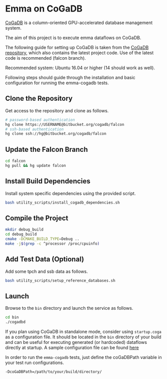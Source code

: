 # Emma on CoGaDB

[CoGaDB](http://cogadb.dfki.de/) is a column-oriented GPU-accelerated database management system.

The aim of this project is to execute emma dataflows on CoGaDB.

The following guide for setting up CoGaDB is taken from the [CoGaDB repository](https://bitbucket.org/cogadb/falcon/), which also contains the latest project code.
Use of the latest code is recommended (falcon branch).

Recommended system: Ubuntu 16.04 or higher (14 should work as well).

Following steps should guide through the installation and basic configuration for running the emma-cogadb tests.

## Clone the Repository

Get access to the repository and clone as follows.

```bash
# password-based authentication
hg clone https://USERNAME@bitbucket.org/cogadb/falcon
# ssh-based authentication
hg clone ssh://hg@bitbucket.org/cogadb/falcon
```

## Update the Falcon Branch

```bash
cd falcon
hg pull && hg update falcon
```

## Install Build Dependencies

Install system specific dependencies using the provided script.

```bash
bash utility_scripts/install_cogadb_dependencies.sh
```

## Compile the Project

```bash
mkdir debug_build
cd debug_build
cmake -DCMAKE_BUILD_TYPE=Debug ..
make -j$(grep -c ^processor /proc/cpuinfo)
```

## Add Test Data (Optional)

Add some tpch and ssb data as follows.

```bash
bash utility_scripts/setup_reference_databases.sh
```

## Launch

Browse to the `bin` directory and launch the service as follows.

```bash
cd bin
./cogadbd
```

If you plan using CoGaDB in standalone mode, consider using `startup.coga` as a configuration file.
It should be located in the `bin` directory of your build and can be useful for executing generated (or hardcoded) dataflows directly at startup.
A sample configuration file can be found [here](https://github.com/harrygav/emma/blob/cogadb/emma-cogadb/src/test/resources/cogadb/tpch.coga)

In order to run the `emma-cogadb` tests, just define the coGaDBPath variable in your test run configurations.

```bash
-DcoGaDBPath=/path/to/your/build/directory/
```
